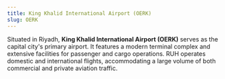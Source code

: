```yaml
---
title: King Khalid International Airport (OERK)
slug: OERK
---
```

Situated in Riyadh, **King Khalid International Airport (OERK)** serves as the capital city's primary airport. It features a modern terminal complex and extensive facilities for passenger and cargo operations. RUH operates domestic and international flights, accommodating a large volume of both commercial and private aviation traffic.